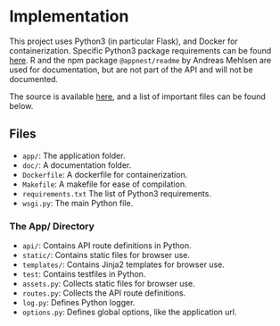 # Implementation

This project uses Python3 (in particular Flask), and Docker for containerization. Specific Python3 package requirements can be found <a href="https://github.com/akhilsadam/positional-iss/blob/master/requirements.txt">here</a>. R and the npm package `@appnest/readme` by Andreas Mehlsen are used for documentation, but are not part of the API and will not be documented.

The source is available <a href="https://github.com/akhilsadam/positional-iss/">here</a>, and a list of important files can be found below.
## Files

 - `app/`:              The application folder.
 - `doc/`:              A documentation folder.
 - `Dockerfile`:        A dockerfile for containerization.
 - `Makefile`:          A makefile for ease of compilation.
 - `requirements.txt`   The list of Python3 requirements.
 - `wsgi.py`:           The main Python file.

### The App/ Directory

- `api/`:               Contains API route definitions in Python.
- `static/`:            Contains static files for browser use.
- `templates/`:         Contains Jinja2 templates for browser use.
- `test`:               Contains testfiles in Python.
- `assets.py`:          Collects static files for browser use.
- `routes.py`:          Collects the API route definitions.
- `log.py`:             Defines Python logger.
- `options.py`:         Defines global options, like the application url.



